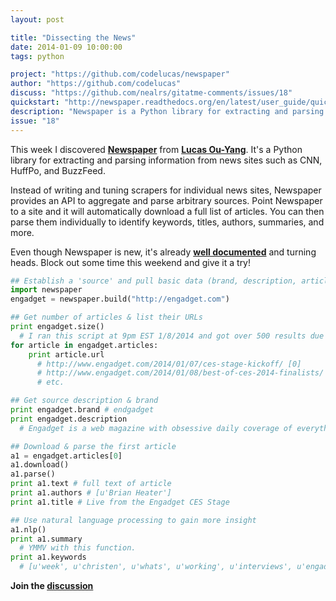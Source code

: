 ```yaml
---
layout: post

title: "Dissecting the News"
date: 2014-01-09 10:00:00
tags: python

project: "https://github.com/codelucas/newspaper"
author: "https://github.com/codelucas"
discuss: "https://github.com/nealrs/gitatme-comments/issues/18"
quickstart: "http://newspaper.readthedocs.org/en/latest/user_guide/quickstart.html"
description: "Newspaper is a Python library for extracting and parsing article information from your favorite news sources"
issue: "18"
---
```


This week I discovered <strong><a href="{{ page.project }}" target="_blank" title="Newspaper on GitHub">Newspaper</a></strong> from <strong><a href="{{ page.author }}" target="_blank" title="Lucas Ou-Yang on GitHub">Lucas Ou-Yang</a></strong>. It's a Python library for extracting and parsing information from news sites such as CNN, HuffPo, and BuzzFeed.

Instead of writing and tuning scrapers for individual news sites, Newspaper provides an API to aggregate and parse arbitrary sources. Point Newspaper to a site and it will automatically download a full list of articles. You can then parse them individually to identify keywords, titles, authors, summaries, and more.

Even though Newspaper is new, it's already <strong><a href="{{ page.quickstart }}" target="_blank" title="Newspaper Quickstart">well documented</a></strong> and turning heads. Block out some time this weekend and give it a try!

```python
## Establish a 'source' and pull basic data (brand, description, articles, etc)
import newspaper
engadget = newspaper.build("http://engadget.com")

## Get number of articles & list their URLs
print engadget.size()
  # I ran this script at 9pm EST 1/8/2014 and got over 500 results due to CES coverage
for article in engadget.articles:
	print article.url
	  # http://www.engadget.com/2014/01/07/ces-stage-kickoff/ [0]
	  # http://www.engadget.com/2014/01/08/best-of-ces-2014-finalists/ [1]
	  # etc.

## Get source description & brand
print engadget.brand # endgadget
print engadget.description
  # Engadget is a web magazine with obsessive daily coverage of everything new in gadgets and consumer electronics

## Download & parse the first article
a1 = engadget.articles[0]
a1.download()
a1.parse()
print a1.text # full text of article
print a1.authors # [u'Brian Heater']
print a1.title # Live from the Engadget CES Stage

## Use natural language processing to gain more insight
a1.nlp()
print a1.summary
  # YMMV with this function.
print a1.keywords
  # [u'week', u'christen', u'whats', u'working', u'interviews', u'engadget', u'live', u'doesnt', u'ces', u'open', u'event', u'stage']
```

<p><strong>Join the <a class = "nodeco" href="{{ page.url }}#comments" title="Discuss this issue of Git @ Me online"><i class="icon-comments icon-large "></i> discussion</a></strong></p>
